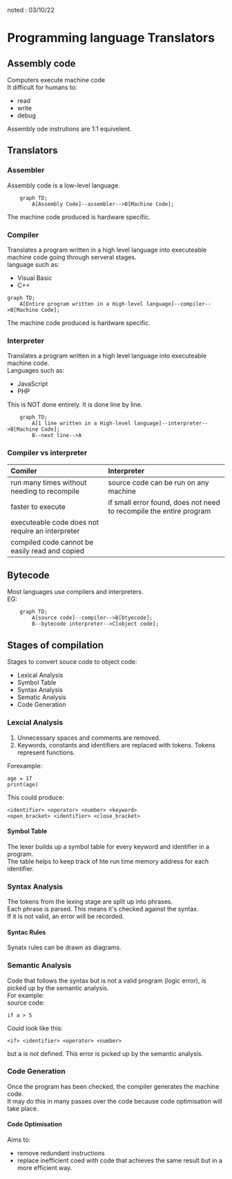 noted : 03/10/22

# Programming language Translators

## Assembly code

Computers execute machine code  
It difficult for humans to:

-   read
-   write
-   debug

Assembly ode instrutions are 1:1 equivelent.

## Translators

### Assembler

Assembly code is a low-level language.

```mermaid
    graph TD;
        A[Assembly Code]--assembler-->B[Machine Code];
```

The machine code produced is hardware specific.

### Compiler

Translates a program written in a high level language into executeable machine code going through serveral stages.  
language such as:

-   Visual Basic
-   C++

```mermaid
graph TD;
    A[Entire program written in a High-level language]--compiler-->B[Machine Code];
```

The machine code produced is hardware specific.

### Interpreter

Translates a program written in a high level language into executeable machine code.  
Languages such as:

-   JavaScript
-   PHP

This is NOT done entirely. It is done line by line.

```mermaid
    graph TD;
        A[1 line written in a High-level language]--interpreter-->B[Machine Code];
        B--next line-->A
```

### Compiler vs interpreter

| Comiler                                          | Interpreter                                                         |
| :----------------------------------------------- | :------------------------------------------------------------------ |
| run many times without needing to recompile      | source code can be run on any machine                               |
| faster to execute                                | if small error found, does not need to recompile the entire program |
| executeable code does not require an interpreter |                                                                     |
| compiled code cannot be easily read and copied   |                                                                     |

## Bytecode

Most languages use compilers and interpreters.  
EG:

```mermaid
    graph TD;
        A[source code]--compiler-->B[btyecode];
        B--bytecode interpreter-->C[object code];
```

## Stages of compilation

Stages to convert souce code to object code:

-   Lexical Analysis
-   Symbol Table
-   Syntax Analysis
-   Sematic Analysis
-   Code Generation

### Lexcial Analysis

1. Unnecessary spaces and comments are removed.
2. Keywords, constants and identifiers are replaced with tokens. Tokens represent functions.

Forexample:

```
age = 17
print(age)
```

This could produce:

```
<identifier> <operator> <number> <keyword>
<open_bracket> <identifier> <close_bracket>
```

#### Symbol Table

The lexer builds up a symbol table for every keyword and identifier in a program.  
The table helps to keep track of hte run time memory address for each identifier.

### Syntax Analysis

The tokens from the lexing stage are split up into phrases.  
Each phrase is parsed. This means it's checked against the syntax.  
If it is not valid, an error will be recorded.

#### Syntac Rules

Synatx rules can be drawn as diagrams.

### Semantic Analysis

Code that follows the syntax but is not a valid program (logic error), is picked up by the semantic analysis.  
For example:  
source code:

```
if a > 5
```

Could look like this:

```
<if> <identifier> <operator> <number>
```

but a is not defined. This error is picked up by the semantic analysis.

### Code Generation

Once the program has been checked, the compiler generates the machine code.  
It may do this in many passes over the code because code optimisation will take place.

#### Code Optimisation

Aims to:

-   remove redundant instructions
-   replace inefficient coed with code that achieves the same result but in a more efficient way.

